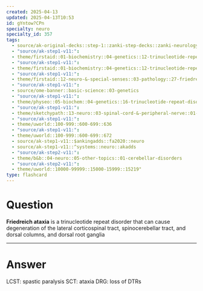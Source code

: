 ```yaml
---
created: 2025-04-13
updated: 2025-04-13T10:53
id: gYntow?CPn
specialty: neuro
specialty_id: 357
tags:
  - source/ak-original-decks::step-1::zanki-step-decks::zanki-neurology::neuro-misc
  - "source/ak-step1-v11:": 
  - theme/firstaid::01-biochemistry::04-genetics::12-trinucleotide-repeat-expansion-diseases
  - "source/ak-step1-v11:": 
  - theme/firstaid::01-biochemistry::04-genetics::12-trinucleotide-repeat-expansion-diseases::friedreich-ataxia
  - "source/ak-step1-v11:": 
  - theme/firstaid::12-neuro-&-special-senses::03-pathology::27-friedreich-ataxia
  - "source/ak-step1-v11:": 
  - source/ome-banner::basic-science::03-genetics
  - "source/ak-step1-v11:": 
  - theme/physeo::05-biochem::04-genetics::16-trinucleotide-repeat-disorders---friedreich-ataxia
  - "source/ak-step1-v11:": 
  - theme/sketchypath::13-neuro::03-spinal-cord-&-peripheral-nerve::01-spinal-muscular-atrophy,-amyotrophic-lateral-sclerosis-(als)-&-friedreich-ataxia
  - "source/ak-step1-v11:": 
  - theme/uworld::100-999::600-699::636
  - "source/ak-step1-v11:": 
  - theme/uworld::100-999::600-699::672
  - source/ak-step1-v11::$ankingadds::fa2020::neuro
  - source/ak-step1-v11::^systems::neuro::akadds
  - "source/ak-step2-v11:": 
  - theme/b&b::04-neuro::05-other-topics::01-cerebellar-disorders
  - "source/ak-step2-v11:": 
  - theme/uworld::10000-99999::15000-15999::15219"
type: flashcard
---
```


# Question
**Friedreich ataxia** is a trinucleotide repeat disorder that can cause degeneration of the lateral corticospinal tract, spinocerebellar tract, and dorsal columns, and dorsal root ganglia

---

# Answer
LCST: spastic paralysis SCT: ataxia DRG: loss of DTRs